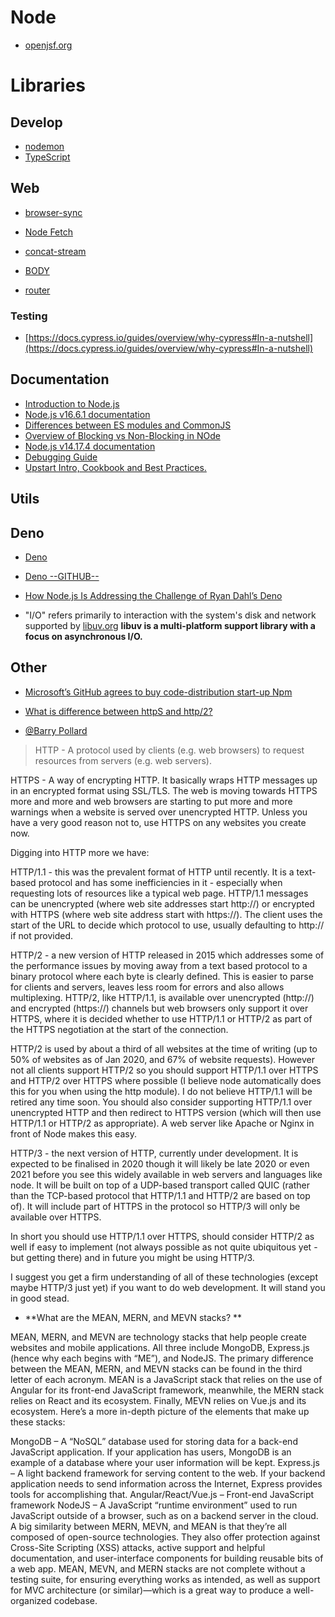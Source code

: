Node
=============

- [openjsf.org](https://openjsf.org)

Libraries
=========


Develop
--------

- [nodemon](https://www.npmjs.com/package/nodemon)
- [TypeScript](https://www.npmjs.com/package/typescript)

Web
----

- [browser-sync](https://browsersync.io)

- [Node Fetch](https://www.npmjs.com/package/node-fetch)
- [concat-stream](https://www.npmjs.com/package/concat-stream)
- [BODY](https://www.npmjs.com/package/body)
- [router](https://www.npmjs.com/package/router)



### Testing 

- [https://docs.cypress.io/guides/overview/why-cypress#In-a-nutshell](https://docs.cypress.io/guides/overview/why-cypress#In-a-nutshell)



Documentation
-------------

- [Introduction to Node.js](https://nodejs.dev/learn)
- [Node.js v16.6.1 documentation](https://nodejs.org/api/esm.html)
- [Differences between ES modules and CommonJS](https://nodejs.org/docs/latest-v14.x/api/esm.html#esm_differences_between_es_modules_and_commonjs)
- [Overview of Blocking vs Non-Blocking in NOde](https://nodejs.org/en/docs/guides/blocking-vs-non-blocking/)
- [Node.js v14.17.4 documentation](https://nodejs.org/docs/latest-v14.x/api/)
- [Debugging Guide](https://github.com/pirple/The-NodeJS-Master-Class.git)
- [Upstart Intro, Cookbook and Best Practices.](https://upstart.ubuntu.com/cookbook/#environment-variables)


Utils
-----


Deno
-----

- [Deno](https://deno.land)
- [Deno --GITHUB--](https://github.com/denoland/deno)
- [How Node.js Is Addressing the Challenge of Ryan Dahl’s Deno](https://thenewstack.io/how-node-js-is-addressing-the-challenge-of-ryan-dahls-deno/)

- "I/O" refers primarily to interaction with the system's disk and network supported by [libuv.org](https://libuv.org) **libuv is a multi-platform support library with a focus on asynchronous I/O.**

Other
-----

- [Microsoft’s GitHub agrees to buy code-distribution start-up Npm](https://www.cnbc.com/2020/03/16/microsoft-github-agrees-to-buy-code-distribution-start-up-npm.html)

- [What is difference between httpS and http/2?](https://stackoverflow.com/questions/53488601/what-is-difference-between-https-and-http-2)
- [@Barry Pollard](https://stackoverflow.com/a/53489924/13903942)
> HTTP - A protocol used by clients (e.g. web browsers) to request resources from servers (e.g. web servers).

HTTPS - A way of encrypting HTTP. It basically wraps HTTP messages up in an encrypted format using SSL/TLS. The web is moving towards HTTPS more and more and web browsers are starting to put more and more warnings when a website is served over unencrypted HTTP. Unless you have a very good reason not to, use HTTPS on any websites you create now.

Digging into HTTP more we have:

HTTP/1.1 - this was the prevalent format of HTTP until recently. It is a text-based protocol and has some inefficiencies in it - especially when requesting lots of resources like a typical web page. HTTP/1.1 messages can be unencrypted (where web site addresses start http://) or encrypted with HTTPS (where web site address start with https://). The client uses the start of the URL to decide which protocol to use, usually defaulting to http:// if not provided.

HTTP/2 - a new version of HTTP released in 2015 which addresses some of the performance issues by moving away from a text based protocol to a binary protocol where each byte is clearly defined. This is easier to parse for clients and servers, leaves less room for errors and also allows multiplexing. HTTP/2, like HTTP/1.1, is available over unencrypted (http://) and encrypted (https://) channels but web browsers only support it over HTTPS, where it is decided whether to use HTTP/1.1 or HTTP/2 as part of the HTTPS negotiation at the start of the connection.

HTTP/2 is used by about a third of all websites at the time of writing (up to 50% of websites as of Jan 2020, and 67% of website requests). However not all clients support HTTP/2 so you should support HTTP/1.1 over HTTPS and HTTP/2 over HTTPS where possible (I believe node automatically does this for you when using the http module). I do not believe HTTP/1.1 will be retired any time soon. You should also consider supporting HTTP/1.1 over unencrypted HTTP and then redirect to HTTPS version (which will then use HTTP/1.1 or HTTP/2 as appropriate). A web server like Apache or Nginx in front of Node makes this easy.

HTTP/3 - the next version of HTTP, currently under development. It is expected to be finalised in 2020 though it will likely be late 2020 or even 2021 before you see this widely available in web servers and languages like node. It will be built on top of a UDP-based transport called QUIC (rather than the TCP-based protocol that HTTP/1.1 and HTTP/2 are based on top of). It will include part of HTTPS in the protocol so HTTP/3 will only be available over HTTPS.

In short you should use HTTP/1.1 over HTTPS, should consider HTTP/2 as well if easy to implement (not always possible as not quite ubiquitous yet - but getting there) and in future you might be using HTTP/3.

I suggest you get a firm understanding of all of these technologies (except maybe HTTP/3 just yet) if you want to do web development. It will stand you in good stead.


* **What are the MEAN, MERN, and MEVN stacks? **

MEAN, MERN, and MEVN are technology stacks that help people create websites and mobile applications. All three include MongoDB, Express.js (hence why each begins with “ME”), and NodeJS. The primary difference between the MEAN, MERN, and MEVN stacks can be found in the third letter of each acronym. MEAN is a JavaScript stack that relies on the use of Angular for its front-end JavaScript framework, meanwhile, the MERN stack relies on React and its ecosystem. Finally, MEVN relies on Vue.js and its ecosystem. Here’s a more in-depth picture of the elements that make up these stacks: 

MongoDB – A “NoSQL” database used for storing data for a back-end JavaScript application. If your application has users, MongoDB is an example of a database where your user information will be kept.
Express.js – A light backend framework for serving content to the web. If your backend application needs to send information across the Internet, Express provides tools for accomplishing that.
Angular/React/Vue.js – Front-end JavaScript framework
NodeJS –  A JavaScript “runtime environment” used to run JavaScript outside of a browser, such as on a backend server in the cloud.
A big similarity between MERN, MEVN, and MEAN is that they’re all composed of open-source technologies. They also offer protection against Cross-Site Scripting (XSS) attacks, active support and helpful documentation, and user-interface components for building reusable bits of a web app. MEAN, MEVN, and MERN stacks are not complete without a testing suite, for ensuring everything works as intended, as well as support for MVC architecture (or similar)—which is a great way to produce a well-organized codebase. 